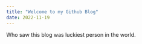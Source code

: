 ```yaml
---
title: "Welcome to my Github Blog"
date: 2022-11-19
---
```

Who saw this blog was luckiest person in the world.

